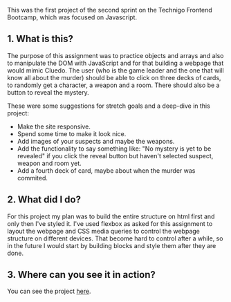 This was the first project of the second sprint on the Technigo Frontend Bootcamp, which was focused on Javascript.

## 1. What is this?

The purpose of this assignment was to practice objects and arrays and also to manipulate the DOM with JavaScript and for that building a webpage that would mimic Cluedo.
The user (who is the game leader and the one that will know all about the murder) should be able to click on three decks of cards, to randomly get a character, a weapon and a room. There should also be a button to reveal the mystery.

These were some suggestions for stretch goals and a deep-dive in this project:

* Make the site responsive.
* Spend some time to make it look nice.
* Add images of your suspects and maybe the weapons.
* Add the functionality to say something like: "No mystery is yet to be revealed" if you click the reveal button but haven't selected suspect, weapon and room yet.
* Add a fourth deck of card, maybe about when the murder was commited.

## 2. What did I do?

For this project my plan was to build the entire structure on html first and only then I've styled it. 
I've used flexbox as asked for this assignment to layout the webpage and CSS media queries to control the webpage structure on different devices.
That become hard to control after a while, so in the future I would start by building blocks and style them after they are done. 

## 3. Where can you see it in action?

You can see the project [here](https://github.com/tavferreira/project-cluedo).